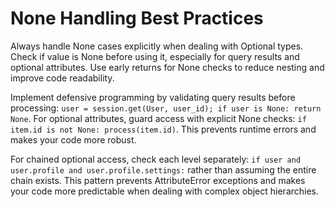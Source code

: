 # None Handling Best Practices

Always handle None cases explicitly when dealing with Optional types. Check if value is None before using it, especially for query results and optional attributes. Use early returns for None checks to reduce nesting and improve code readability.

Implement defensive programming by validating query results before processing: `user = session.get(User, user_id); if user is None: return None`. For optional attributes, guard access with explicit None checks: `if item.id is not None: process(item.id)`. This prevents runtime errors and makes your code more robust.

For chained optional access, check each level separately: `if user and user.profile and user.profile.settings:` rather than assuming the entire chain exists. This pattern prevents AttributeError exceptions and makes your code more predictable when dealing with complex object hierarchies.
